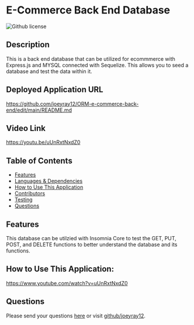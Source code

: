 # E-Commerce Back End Database
![Github license](https://img.shields.io/badge/license--blue.svg)
## Description
This is a back end database that can be utilized for ecommmerce with Express.js and MYSQL connected with Sequelize. This allows you to seed a database and test the data within it.
## Deployed Application URL
https://github.com/joeyray12/ORM-e-commerce-back-end/edit/main/README.md
## Video Link
https://youtu.be/uUnRxtNxdZ0


## Table of Contents
* [Features](#features)
* [Languages & Dependencies](#languagesanddependencies)
* [How to Use This Application](#HowtoUseThisApplication)
* [Contributors](#contributors)
* [Testing](#testing)
* [Questions](#questions)
## Features
This database can be utilzied with Insomnia Core to test the GET, PUT, POST, and DELETE functions to better understand the database and its functions.

## How to Use This Application:
https://www.youtube.com/watch?v=uUnRxtNxdZ0

## Questions
Please send your questions [here](mailto:joeyraymond12497@gmail.com?subject=[GitHub]%20Dev%20Connect) or visit [github/joeyray12](https://github.com/joeyray12).
